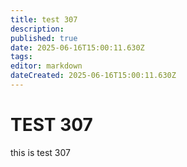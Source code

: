 ```yaml
---
title: test 307
description: 
published: true
date: 2025-06-16T15:00:11.630Z
tags: 
editor: markdown
dateCreated: 2025-06-16T15:00:11.630Z
---
```


# TEST 307
this is test 307
